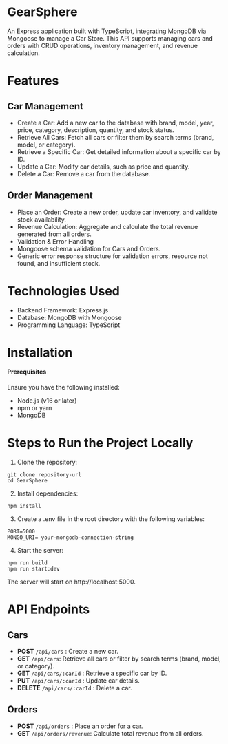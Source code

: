 # GearSphere
An Express application built with TypeScript, integrating MongoDB via Mongoose to manage a Car Store. This API supports managing cars and orders with CRUD operations, inventory management, and revenue calculation.

# Features
## Car Management
 - Create a Car: Add a new car to the database with brand, model, year, price, category, description, quantity, and stock status.
 - Retrieve All Cars: Fetch all cars or filter them by search terms (brand, model, or category).
 - Retrieve a Specific Car: Get detailed information about a specific car by ID.
 - Update a Car: Modify car details, such as price and quantity.
 - Delete a Car: Remove a car from the database.
## Order Management
 - Place an Order: Create a new order, update car inventory, and validate stock availability.
 - Revenue Calculation: Aggregate and calculate the total revenue generated from all orders.
 - Validation & Error Handling
- Mongoose schema validation for Cars and Orders.
- Generic error response structure for validation errors, resource not found, and insufficient stock.
# Technologies Used
- Backend Framework: Express.js
- Database: MongoDB with Mongoose
- Programming Language: TypeScript

# Installation
#### Prerequisites
Ensure you have the following installed:
 - Node.js (v16 or later)
 - npm or yarn
 - MongoDB

# Steps to Run the Project Locally
1. Clone the repository:


````
git clone repository-url  
cd GearSphere
````
2. Install dependencies:

````
npm install
````  
3. Create a .env file in the root directory with the following variables:

````
PORT=5000  
MONGO_URI= your-mongodb-connection-string
````
4. Start the server:

````
npm run build
npm run start:dev
````  
The server will start on http://localhost:5000.

# API Endpoints
## Cars
- **POST** `/api/cars` :    Create a new car.
- **GET** `/api/cars`: Retrieve all cars or filter by search terms (brand, model, or category).
- **GET** `/api/cars/:carId` : Retrieve a specific car by ID.
- **PUT** `/api/cars/:carId` : Update car details.
- **DELETE** `/api/cars/:carId` : Delete a car.
## Orders
- **POST** `/api/orders` : Place an order for a car.
- **GET** `/api/orders/revenue`: Calculate total revenue from all orders.




